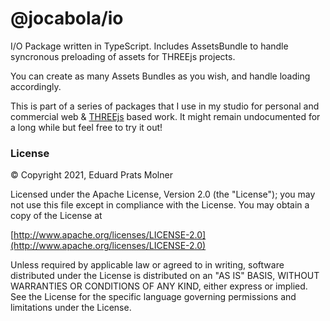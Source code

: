 # @jocabola/io

I/O Package written in TypeScript.
Includes AssetsBundle to handle syncronous preloading of assets for THREEjs projects.

You can create as many Assets Bundles as you wish, and handle loading accordingly.

This is part of a series of packages that I use in my studio for personal and commercial web & [THREEjs](https://threejs.org) based work. It might remain undocumented for a long while but feel free to try it out!

### License
© Copyright 2021, Eduard Prats Molner

Licensed under the Apache License, Version 2.0 (the "License");
you may not use this file except in compliance with the License.
You may obtain a copy of the License at

[http://www.apache.org/licenses/LICENSE-2.0](http://www.apache.org/licenses/LICENSE-2.0)

Unless required by applicable law or agreed to in writing, software
distributed under the License is distributed on an "AS IS" BASIS,
WITHOUT WARRANTIES OR CONDITIONS OF ANY KIND, either express or implied.
See the License for the specific language governing permissions and
limitations under the License.